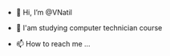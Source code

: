 - 👋 Hi, I’m @VNatil
- 🌱 I'am studying computer technician course

- 📫 How to reach me ...

<!---
VNatil/VNatil is a ✨ special ✨ repository because its `README.md` (this file) appears on your GitHub profile.
You can click the Preview link to take a look at your changes.
--->

